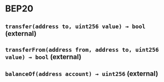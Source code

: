 # BEP20

## `transfer(address to, uint256 value) → bool` \(external\)

## `transferFrom(address from, address to, uint256 value) → bool` \(external\)

## `balanceOf(address account) → uint256` \(external\)

